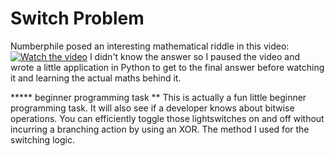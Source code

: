 # Switch Problem

Numberphile posed an interesting mathematical riddle in this video:
[![Watch the video](https://img.youtube.com/vi/-UBDRX6bk-A/maxresdefault.jpg)](https://youtu.be/-UBDRX6bk-A)
I didn't know the answer so I paused the video and wrote a little application in Python to get to the final answer before watching it and learning the actual maths behind it.
<p>
***** beginner programming task **
This is actually a fun little beginner programming task. It will also see if a developer knows about bitwise operations. You can efficiently toggle those lightswitches on and off without incurring a branching action by using an XOR. The method I used for the switching logic.

